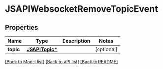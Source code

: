 # JSAPIWebsocketRemoveTopicEvent

## Properties
Name | Type | Description | Notes
------------ | ------------- | ------------- | -------------
**topic** | [**JSAPITopic***](JSAPITopic.md) |  | [optional] 

[[Back to Model list]](../README.md#documentation-for-models) [[Back to API list]](../README.md#documentation-for-api-endpoints) [[Back to README]](../README.md)


